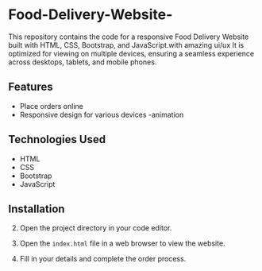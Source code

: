 # Food-Delivery-Website-
This repository contains the code for a responsive Food Delivery Website built with HTML, CSS, Bootstrap, and JavaScript.with amazing ui/ux It is optimized for viewing on multiple devices, ensuring a seamless experience across desktops, tablets, and mobile phones.
## Features
- Place orders online
- Responsive design for various devices
-animation
## Technologies Used
- HTML
- CSS
- Bootstrap
- JavaScript

## Installation
2. Open the project directory in your code editor.
3. Open the `index.html` file in a web browser to view the website.

4. Fill in your details and complete the order process.

